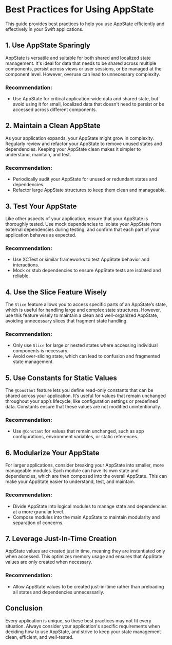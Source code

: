 # Best Practices for Using AppState

This guide provides best practices to help you use AppState efficiently and effectively in your Swift applications.

## 1. Use AppState Sparingly

AppState is versatile and suitable for both shared and localized state management. It's ideal for data that needs to be shared across multiple components, persist across views or user sessions, or be managed at the component level. However, overuse can lead to unnecessary complexity.

### Recommendation:
- Use AppState for critical application-wide data and shared state, but avoid using it for small, localized data that doesn't need to persist or be accessed across different components.

## 2. Maintain a Clean AppState

As your application expands, your AppState might grow in complexity. Regularly review and refactor your AppState to remove unused states and dependencies. Keeping your AppState clean makes it simpler to understand, maintain, and test.

### Recommendation:
- Periodically audit your AppState for unused or redundant states and dependencies.
- Refactor large AppState structures to keep them clean and manageable.

## 3. Test Your AppState

Like other aspects of your application, ensure that your AppState is thoroughly tested. Use mock dependencies to isolate your AppState from external dependencies during testing, and confirm that each part of your application behaves as expected.

### Recommendation:
- Use XCTest or similar frameworks to test AppState behavior and interactions.
- Mock or stub dependencies to ensure AppState tests are isolated and reliable.

## 4. Use the Slice Feature Wisely

The `Slice` feature allows you to access specific parts of an AppState’s state, which is useful for handling large and complex state structures. However, use this feature wisely to maintain a clean and well-organized AppState, avoiding unnecessary slices that fragment state handling.

### Recommendation:
- Only use `Slice` for large or nested states where accessing individual components is necessary.
- Avoid over-slicing state, which can lead to confusion and fragmented state management.

## 5. Use Constants for Static Values

The `@Constant` feature lets you define read-only constants that can be shared across your application. It’s useful for values that remain unchanged throughout your app’s lifecycle, like configuration settings or predefined data. Constants ensure that these values are not modified unintentionally.

### Recommendation:
- Use `@Constant` for values that remain unchanged, such as app configurations, environment variables, or static references.

## 6. Modularize Your AppState

For larger applications, consider breaking your AppState into smaller, more manageable modules. Each module can have its own state and dependencies, which are then composed into the overall AppState. This can make your AppState easier to understand, test, and maintain.

### Recommendation:
- Divide AppState into logical modules to manage state and dependencies at a more granular level.
- Compose modules into the main AppState to maintain modularity and separation of concerns.

## 7. Leverage Just-In-Time Creation

AppState values are created just in time, meaning they are instantiated only when accessed. This optimizes memory usage and ensures that AppState values are only created when necessary.

### Recommendation:
- Allow AppState values to be created just-in-time rather than preloading all states and dependencies unnecessarily.

## Conclusion

Every application is unique, so these best practices may not fit every situation. Always consider your application's specific requirements when deciding how to use AppState, and strive to keep your state management clean, efficient, and well-tested.
